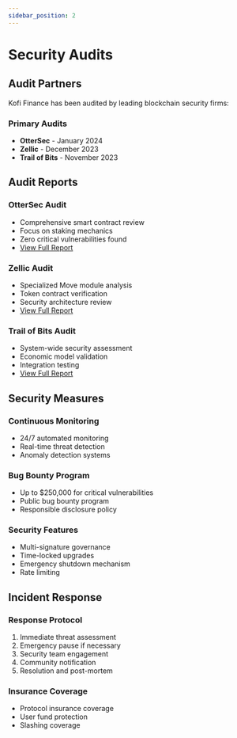 ```yaml
---
sidebar_position: 2
---
```


# Security Audits

## Audit Partners

Kofi Finance has been audited by leading blockchain security firms:

### Primary Audits
- **OtterSec** - January 2024
- **Zellic** - December 2023
- **Trail of Bits** - November 2023

## Audit Reports

### OtterSec Audit
- Comprehensive smart contract review
- Focus on staking mechanics
- Zero critical vulnerabilities found
- [View Full Report](#)

### Zellic Audit
- Specialized Move module analysis
- Token contract verification
- Security architecture review
- [View Full Report](#)

### Trail of Bits Audit
- System-wide security assessment
- Economic model validation
- Integration testing
- [View Full Report](#)

## Security Measures

### Continuous Monitoring
- 24/7 automated monitoring
- Real-time threat detection
- Anomaly detection systems

### Bug Bounty Program
- Up to $250,000 for critical vulnerabilities
- Public bug bounty program
- Responsible disclosure policy

### Security Features
- Multi-signature governance
- Time-locked upgrades
- Emergency shutdown mechanism
- Rate limiting

## Incident Response

### Response Protocol
1. Immediate threat assessment
2. Emergency pause if necessary
3. Security team engagement
4. Community notification
5. Resolution and post-mortem

### Insurance Coverage
- Protocol insurance coverage
- User fund protection
- Slashing coverage 